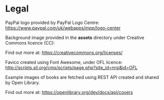 # Legal

PayPal logo provided by PayPal Logo Centre:
https://www.paypal.com/uk/webapps/mpp/logo-center
 
Background image provided in the **assets** directory under Creative Commons licence (CC):

Find out more at:
https://creativecommons.org/licenses/

Favico created using Font Awesome, under OFL licence:
http://scripts.sil.org/cms/scripts/page.php?site_id=nrsi&id=OFL

Example images of books are fetched using REST API created and shared by
Open Library.

Find out more at:
https://openlibrary.org/dev/docs/api/covers
